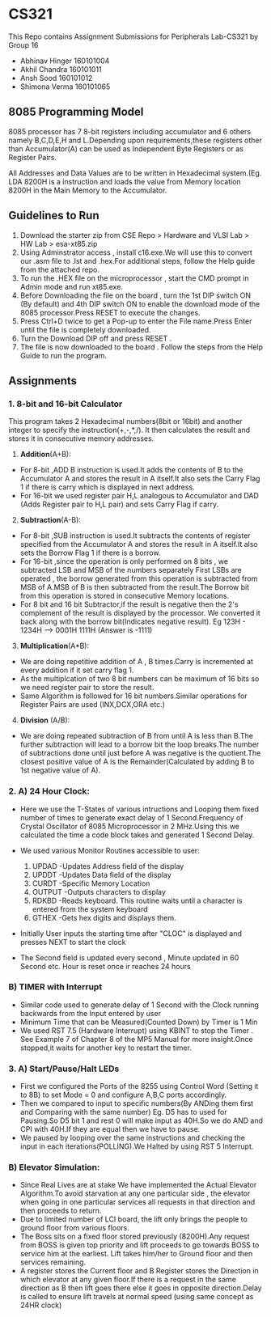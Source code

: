 # CS321
This Repo contains Assignment Submissions for Peripherals Lab-CS321 by Group 16
* Abhinav Hinger 160101004
* Akhil Chandra 160101011
* Ansh Sood 160101012
* Shimona Verma 160101065

## 8085 Programming Model
8085 processor has 7 8-bit registers including accumulator and 6 others namely B,C,D,E,H and L.Depending upon requirements,these registers other than Accumulator(A) can be used as Independent Byte Registers or as Register Pairs.

All Addresses and Data Values are to be written in Hexadecimal system.(Eg. LDA 8200H is a instruction and loads the value from Memory location 8200H in the Main Memory to the Accumulator.

## Guidelines to Run 
1. Download the starter zip from CSE Repo > Hardware and VLSI Lab > HW Lab > esa-xt85.zip
2. Using Adminstrator access , install c16.exe.We will use this to convert our .asm file to .lst and .hex.For additional steps, follow the Help guide from the attached repo.
3. To run the .HEX file on the microprocessor , start the CMD prompt in Admin mode and run xt85.exe.
4. Before Downloading the file on the board , turn the 1st DIP switch ON (By default) and 4th DIP switch ON to enable the download mode of the 8085 processor.Press RESET to execute the changes.
5. Press Ctrl+D twice to get a Pop-up to enter the File name.Press Enter until the file is completely downloaded.
6. Turn the Download DIP off and press RESET .
7. The file is now downloaded to the board . Follow the steps from the Help Guide to run the program.

## Assignments
### 1. 8-bit and 16-bit Calculator
This program takes 2 Hexadecimal numbers(8bit or 16bit) and another integer to specify the instruction(+,-,\*,/). It then calculates the result and stores it in consecutive memory addresses.
1. __Addition__(A+B):
  * For 8-bit ,ADD B instruction is used.It adds the contents of B to the Accumulator A and stores the result in A itself.It
  also sets the Carry Flag 1 if there is carry which is displayed in next address.
  * For 16-bit we used register pair H,L analogous to Accumulator and DAD (Adds Register pair to H,L pair) and sets Carry
  Flag if carry.
2. __Subtraction__(A-B):
  * For 8-bit ,SUB instruction is used.It subtracts the contents of register specified from the Accumulator A and stores the
  result in A itself.It also sets the Borrow Flag 1 if there is a borrow.
  * For 16-bit ,since the operation is only performed on 8 bits , we subtracted LSB and MSB of the numbers separately
  First LSBs are operated , the borrow generated from this operation is subtracted from MSB of A.MSB of B is then subtracted
  from the result.The Borrow bit from this operation is stored in consecutive Memory locations.
  * For 8 bit and 16 bit Subtractor,if the result is negative then the 2's complement of the result is displayed by the
  processor. We converted it back along with the borrow bit(Indicates negative result).
Eg 123H - 1234H --> 0001H 1111H (Answer is -1111)
3. __Multiplication__(A\*B):
  * We are doing repetitive addition of A , B times.Carry is incremented at every addition if it set carry flag 1.
  * As the multiplcation of two 8 bit numbers can be maximum of 16 bits so we need register pair to store the result.
  * Same Algorithm is followed for 16 bit numbers.Similar operations for Register Pairs are used (INX,DCX,ORA etc.)
4. __Division__ (A\/B):
  * We are doing repeated subtraction of B from until A is less than B.The further subtraction will lead to a borrow bit 
   the loop breaks.The number of subtractions done until just before A was negative is the quotient.The closest positive
   value of A is the Remainder(Calculated by adding B to 1st negative value of A).

### 2. A) 24 Hour Clock:
  * Here we use the T-States of various intructions and Looping them fixed number of times to generate exact delay of 1
  Second.Frequency of Crystal Oscillator of 8085 Microprocessor in 2 MHz.Using this we calculated the time a code block 
  takes and generated 1 Second Delay.
  * We used various Monitor Routines accessible to user:
      1. UPDAD -Updates Address field of the display
      2. UPDDT -Updates Data field of the display
      3. CURDT  -Specific Memory Location
      4. OUTPUT -Outputs characters to display
      5. RDKBD  -Reads keyboard. This routine waits until a character is entered from the system keyboard
      6. GTHEX  -Gets hex digits and displays them. 
      
  * Initially User inputs the starting time after "CLOC" is displayed and presses NEXT to start the clock
  * The Second field is updated every second , Minute updated in 60 Second etc. Hour is reset once ir reaches 24 hours
###    B) TIMER with Interrupt
  * Similar code used to generate delay of 1 Second with the Clock running backwards from the Input entered by user
  * Minimum Time that can be Measured(Counted Down) by Timer is 1 Min
  * We used RST 7.5 (Hardware Interrupt) using KBINT to stop the Timer . See Example 7 of Chapter 8 of the MP5 Manual for
  more insight.Once stopped,it waits for another key to restart the timer.

### 3. A) Start/Pause/Halt LEDs
  * First we configured the Ports of the 8255 using Control Word (Setting it to 8B) to set Mode = 0 and configure A,B,C ports    accordingly.
  * Then we compared to input to specific numbers(By ANDing them first and Comparing with the same number)
   Eg. D5 has to used for Pausing.So D5 bit 1 and rest 0 will make input as 40H.So we do AND and CPI with 40H.If they are 
   equal then we have to pause.
  * We paused by looping over the same instructions and checking the input in each iterations(POLLING).We Halted by using 
   RST 5 Interrupt.

###    B) Elevator Simulation:
  * Since Real Lives are at stake We have implemented the Actual Elevator Algorithm.To avoid starvation at any one particular
  side , the elevator when going in one particular services all requests in that direction and then proceeds to return.
  * Due to limited number of LCI board, the lift only brings the people to ground floor from various floors.
  * The Boss sits on a fixed floor stored previously (8200H).Any request from BOSS is given top priority and lift proceeds to 
  go towards BOSS to service him at the earliest. Lift takes him/her to Ground floor and then services remaining.
  * A register stores the Current floor and B Register stores the Direction in which elevator at any given floor.If there is 
  a request in the same direction as B then lift goes there else it goes in opposite direction.Delay is called to ensure lift 
  travels at normal speed (using same concept as 24HR clock)

